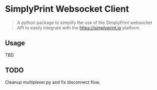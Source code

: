 # SimplyPrint Websocket Client

> A python package to simplify the use of the SimplyPrint websocket API to easily integrate with the <https://simplyprint.io> platform.

## Usage

TBD

## TODO 

Cleanup multiplexer.py and fix disconnect flow.
